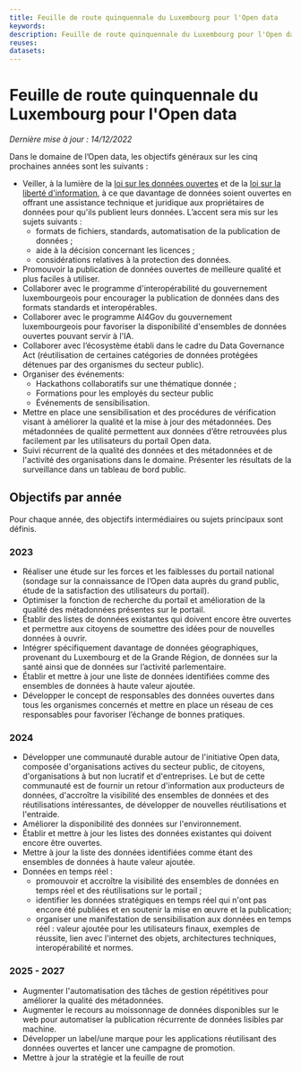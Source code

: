 ```yaml
---
title: Feuille de route quinquennale du Luxembourg pour l'Open data
keywords:
description: Feuille de route quinquennale du Luxembourg pour l'Open data
reuses:
datasets:
---
```


# Feuille de route quinquennale du Luxembourg pour l'Open data

*Dernière mise à jour : 14/12/2022*

Dans le domaine de l’Open data, les objectifs généraux sur les cinq prochaines années sont les suivants :
-	Veiller, à la lumière de la [loi sur les données ouvertes](https://legilux.public.lu/eli/etat/leg/loi/2021/11/29/a836/) et de la [loi sur la liberté d'information](https://legilux.public.lu/eli/etat/leg/loi/2018/09/14/a883/jo), à ce que davantage de données soient ouvertes en offrant une assistance technique et juridique aux propriétaires de données pour qu'ils publient leurs données. L’accent sera mis sur les sujets suivants :
      -	formats de fichiers, standards, automatisation de la publication de données ;
      -	aide à la décision concernant les licences ;
      -	considérations relatives à la protection des données.
-	Promouvoir la publication de données ouvertes de meilleure qualité et plus faciles à utiliser.
-	Collaborer avec le programme d'interopérabilité du gouvernement luxembourgeois pour encourager la publication de données dans des formats standards et interopérables.
-	Collaborer avec le programme AI4Gov du gouvernement luxembourgeois pour favoriser la disponibilité d'ensembles de données ouvertes pouvant servir à l'IA.
-	Collaborer avec l’écosystème établi dans le cadre du Data Governance Act (réutilisation de certaines catégories de données protégées détenues par des organismes du secteur public).
-	Organiser des événements: 
      -	Hackathons collaboratifs sur une thématique donnée ;
      -	Formations pour les employés du secteur public 
      -	Événements de sensibilisation.
-	Mettre en place une sensibilisation et des procédures de vérification visant à améliorer la qualité et la mise à jour des métadonnées. Des métadonnées de qualité permettent aux données d’être retrouvées plus facilement par les utilisateurs du portail Open data.
-	Suivi récurrent de la qualité des données et des métadonnées et de l'activité des organisations dans le domaine. Présenter les résultats de la surveillance dans un tableau de bord public.

## Objectifs par année
Pour chaque année, des objectifs intermédiaires ou sujets principaux sont définis.
### 2023
-	Réaliser une étude sur les forces et les faiblesses du portail national (sondage sur la connaissance de l’Open data auprès du grand public, étude de la satisfaction des utilisateurs du portail).
-	Optimiser la fonction de recherche du portail et amélioration de la qualité des métadonnées présentes sur le portail.
-	Établir des listes de données existantes qui doivent encore être ouvertes et permettre aux citoyens de soumettre des idées pour de nouvelles données à ouvrir.
-	Intégrer spécifiquement davantage de données géographiques, provenant du Luxembourg et de la Grande Région, de données sur la santé ainsi que de données sur l’activité parlementaire.
-	Établir et mettre à jour une liste de données identifiées comme des ensembles de données à haute valeur ajoutée.
-	Développer le concept de responsables des données ouvertes dans tous les organismes concernés et mettre en place un réseau de ces responsables pour favoriser l’échange de bonnes pratiques.

### 2024 
-	Développer une communauté durable autour de l'initiative Open data, composée d'organisations actives du secteur public, de citoyens, d'organisations à but non lucratif et d'entreprises. Le but de cette communauté est de fournir un retour d'information aux producteurs de données, d'accroître la visibilité des ensembles de données et des réutilisations intéressantes, de développer de nouvelles réutilisations et l'entraide.
-	Améliorer la disponibilité des données sur l'environnement.
-	Établir et mettre à jour les listes des données existantes qui doivent encore être ouvertes.
-	Mettre à jour la liste des données identifiées comme étant des ensembles de données à haute valeur ajoutée.
-	Données en temps réel :
      -	promouvoir et accroître la visibilité des ensembles de données en temps réel et des réutilisations sur le portail ;
      -	identifier les données stratégiques en temps réel qui n'ont pas encore été publiées et en soutenir la mise en œuvre et la publication;
      -	organiser une manifestation de sensibilisation aux données en temps réel : valeur ajoutée pour les utilisateurs finaux, exemples de réussite, lien avec l'internet des objets, architectures techniques, interopérabilité et normes.

### 2025 - 2027
-	Augmenter l'automatisation des tâches de gestion répétitives pour améliorer la qualité des métadonnées.
-	Augmenter le recours au moissonnage de données disponibles sur le web pour automatiser la publication récurrente de données lisibles par machine.
-	Développer un label/une marque pour les applications réutilisant des données ouvertes et lancer une campagne de promotion.
-	Mettre à jour la stratégie et la feuille de rout


